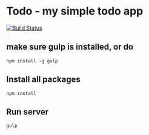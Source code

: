 # Todo - my simple todo app

[![Build Status](https://travis-ci.org/b92paul/todo.svg?branch=master)](https://travis-ci.org/b92paul/todo)

## make sure gulp is installed, or do
```
npm install -g gulp
```

## Install all packages
```
npm install
```

## Run server
```
gulp
```
